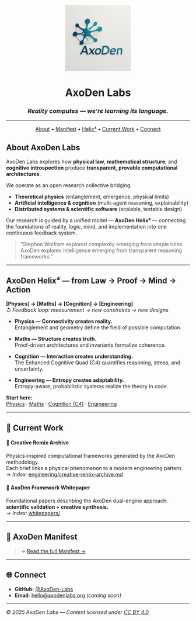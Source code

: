 <p align="center">
  <img src="axoden-logo.jpg" alt="AxoDen Labs Logo" width="180"/>
</p>

<h1 align="center">AxoDen Labs</h1>
<h3 align="center"><em>Reality computes — we’re learning its language.</em></h3>

---
<p align="center">
  <a href="#about-axoden-labs">About</a> • 
  <a href="MANIFEST.md">Manifest</a> • 
  <a href="#axoden-helix4--from-law--proof--mind--action">Helix⁴</a> •
  <a href="#current-work">Current Work</a> • 
  <a href="#connect">Connect</a>
</p>

## About AxoDen Labs

AxoDen Labs explores how **physical law**, **mathematical structure**, and **cognitive introspection** produce **transparent, provable computational architectures**.

We operate as an open research collective bridging:
- **Theoretical physics** (entanglement, emergence, physical limits)
- **Artificial intelligence & cognition** (multi-agent reasoning, explainability)
- **Distributed systems & scientific software** (scalable, testable design)

Our research is guided by a unified model — **AxoDen Helix⁴** — connecting the foundations of reality, logic, mind, and implementation into one continuous feedback system.

> “Stephen Wolfram explored complexity emerging from simple rules.  
> AxoDen explores intelligence emerging from transparent reasoning frameworks.”

---
## AxoDen Helix⁴ — from Law → Proof → Mind → Action

**[Physics] → [Maths] → [Cognition] → [Engineering]**  
↺ *Feedback loop: measurement → new constraints → new designs*

- **Physics — Connectivity creates reality.**  
  Entanglement and geometry define the field of possible computation.

- **Maths — Structure creates truth.**  
  Proof-driven architectures and invariants formalize coherence.

- **Cognition — Interaction creates understanding.**  
  The Enhanced Cognitive Quad (C4) quantifies reasoning, stress, and uncertainty.

- **Engineering — Entropy creates adaptability.**  
  Entropy-aware, probabilistic systems realize the theory in code.

**Start here:**  
[Physics](./physics/whitepaper-0.md) ·
[Maths](./maths/proof-driven-architecture.md) ·
[Cognition (C4)](./cognition/c4-explainer.md) ·
[Engineering](./engineering/innovation-portfolio-2025.md)

---

## 🧩 Current Work

#### 🔬 Creative Remix Archive
Physics-inspired computational frameworks generated by the AxoDen methodology.  
Each brief links a physical phenomenon to a modern engineering pattern.  
→ _Index:_ [engineering/creative-remix-archive.md](./engineering/creative-remix-archive.md)

#### 📜 AxoDen Framework Whitepaper
Foundational papers describing the AxoDen dual-engine approach:  
**scientific validation + creative synthesis.**  
→ _Index:_ [whitepapers/](./whitepapers/README.md)



---

## 🧭 AxoDen Manifest

> → [Read the full Manifest →](manifest.md)


---

## 🌐 Connect

- **GitHub:** [@AxoDen-Labs](https://github.com/AxoDen-Labs)  
- **Email:** hello@axodenlabs.org *(coming soon)*

---
_© 2025 AxoDen Labs — Content licensed under [CC BY 4.0](https://creativecommons.org/licenses/by/4.0/)._

